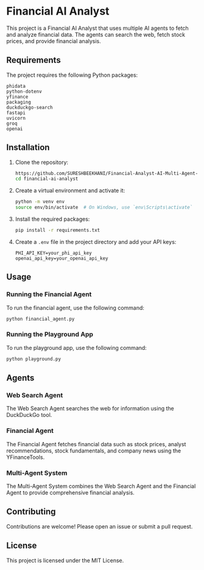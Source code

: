 # Financial AI Analyst

This project is a Financial AI Analyst that uses multiple AI agents to fetch and analyze financial data. The agents can search the web, fetch stock prices, and provide financial analysis.

## Requirements

The project requires the following Python packages:

```
phidata
python-dotenv
yfinance
packaging
duckduckgo-search
fastapi
uvicorn
groq
openai
```

## Installation

1. Clone the repository:
   ```bash
   https://github.com/SURESHBEEKHANI/Financial-Analyst-AI-Multi-Agent-System.git
   cd financial-ai-analyst
   ```

2. Create a virtual environment and activate it:
   ```bash
   python -m venv env
   source env/bin/activate  # On Windows, use `env\Scripts\activate`
   ```

3. Install the required packages:
   ```bash
   pip install -r requirements.txt
   ```

4. Create a `.env` file in the project directory and add your API keys:
   ```
   PHI_API_KEY=your_phi_api_key
   openai_api_key=your_openai_api_key
   ```

## Usage

### Running the Financial Agent

To run the financial agent, use the following command:
```bash
python financial_agent.py
```

### Running the Playground App

To run the playground app, use the following command:
```bash
python playground.py
```

## Agents

### Web Search Agent

The Web Search Agent searches the web for information using the DuckDuckGo tool.

### Financial Agent

The Financial Agent fetches financial data such as stock prices, analyst recommendations, stock fundamentals, and company news using the YFinanceTools.

### Multi-Agent System

The Multi-Agent System combines the Web Search Agent and the Financial Agent to provide comprehensive financial analysis.

## Contributing

Contributions are welcome! Please open an issue or submit a pull request.

## License

This project is licensed under the MIT License.
